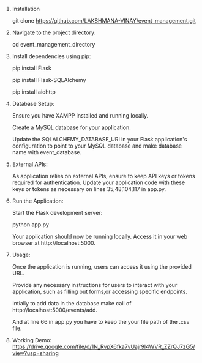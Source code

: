 1) Installation

   git clone https://github.com/LAKSHMANA-VINAY/event_management.git

2) Navigate to the project directory:

   cd event_management_directory 

3) Install dependencies using pip:

   pip install Flask
   
   pip install Flask-SQLAlchemy
   
   pip install aiohttp
   

5) Database Setup:

     Ensure you have XAMPP installed and running locally.
  
     Create a MySQL database for your application.
  
     Update the SQLALCHEMY_DATABASE_URI in your Flask application's configuration to point to your MySQL database and make database name with event_database.

5) External APIs:
   
     As application relies on external APIs, ensure to keep API keys or tokens required for authentication. Update your application code with these keys or tokens as necessary on lines 35,48,104,117 in app.py.

6) Run the Application:

     Start the Flask development server:
  
     python app.py
  
     Your application should now be running locally. Access it in your web browser at http://localhost:5000.

7) Usage:

     Once the application is running, users can access it using the provided URL.
  
     Provide any necessary instructions for users to interact with your application, such as filling out forms,or accessing specific endpoints.
  
     Intially to add data in the database make call of http://localhost:5000/events/add.
  
     And at line 66 in app.py you have to keep the your file path of the .csv file.

8) Working Demo: https://drive.google.com/file/d/1N_RvpX6fka7vUajr9l4WVR_ZZrQJ7zG5/view?usp=sharing
  
   
